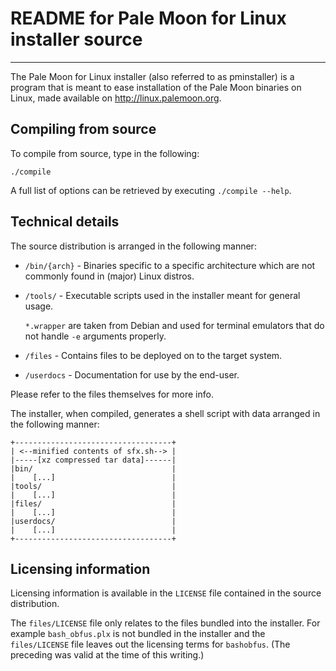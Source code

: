# README for Pale Moon for Linux installer source

---

The Pale Moon for Linux installer (also referred to as pminstaller) is a program that is meant
to ease installation of the Pale Moon binaries on Linux, made available on http://linux.palemoon.org.

## Compiling from source

To compile from source, type in the following:

	./compile

A full list of options can be retrieved by executing `./compile --help`.

## Technical details

The source distribution is arranged in the following manner:

- `/bin/{arch}` - Binaries specific to a specific architecture which are not
commonly found in (major) Linux distros.

- `/tools/` - Executable scripts used in the installer meant for general usage.

  `*.wrapper` are taken from Debian and used for terminal emulators that do not
  handle `-e` arguments properly.

- `/files` - Contains files to be deployed on to the target system.

- `/userdocs` - Documentation for use by the end-user.

Please refer to the files themselves for more info.

The installer, when compiled, generates a shell script with data arranged in the
following manner:

	+-----------------------------------+
	| <--minified contents of sfx.sh--> |
	|-----[xz compressed tar data]------|
	|bin/                               |
	|    [...]                          |
	|tools/                             |
	|    [...]                          |
	|files/                             |
	|    [...]                          |
	|userdocs/                          |
	|    [...]                          |
	+-----------------------------------+

## Licensing information

Licensing information is available in the `LICENSE` file contained in the source
distribution.

The `files/LICENSE` file only relates to the files bundled into the installer.
For example `bash_obfus.plx` is not bundled in the installer and the
`files/LICENSE` file leaves out the licensing terms for `bashobfus`. (The
preceding was valid at the time of this writing.)
